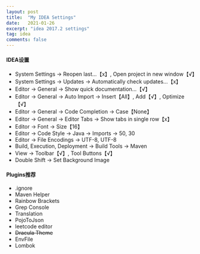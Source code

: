 ```yaml
---
layout: post
title:  "My IDEA Settings"
date:   2021-01-26
excerpt: "idea 2017.2 settings"
tag: idea
comments: false
---
```


#### IDEA设置

*   System Settings -> Reopen last...【x】, Open project in new window【√】
*   System Settings -> Updates -> Automatically check updates...【x】
*   Editor -> General -> Show quick documentation...【√】
*   Editor -> General -> Auto Import -> Insert【All】, Add【√】, Optimize【√】
*   Editor -> General -> Code Completion -> Case【None】
*   Editor -> General -> Editor Tabs -> Show tabs in single row【x】
*   Editor -> Font -> Size【16】
*   Editor -> Code Style -> Java -> Imports -> 50, 30
*   Editor -> File Encodings -> UTF-8, UTF-8
*   Build, Execution, Deployment -> Build Tools -> Maven
*   View -> Toolbar【√】, Tool Buttons【√】
*   Double Shift -> Set Background Image

#### Plugins推荐

*   .ignore
*   Maven Helper
*   Rainbow Brackets
*   Grep Console
*   Translation
*   PojoToJson
*   leetcode editor
*   ~~Dracula Theme~~
*   EnvFile
*   Lombok
